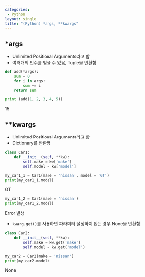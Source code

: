```yaml
---
categories: 
 - Python
layout: single
title: "(Python) *args, **kwargs"
---
```


## <b>*args</b>

* Unlimited Positional Arguments라고 함
* 여러개의 인수를 받을 수 있음, Tuple을 반환함

```python
def add(*args):
    sum = 0
    for i in args:
        sum += i
    return sum

print (add(1, 2, 3, 4, 5))
```

15


## <b>**kwargs</b>

* Unlimited Positional Arguments라고 함
* Dictionary를 반환함

```python
class Car1:
    def __init__(self, **kw):
        self.make = kw['make']
        self.model = kw['model']
```

```python
my_car1_1 = Car1(make = 'nissan', model = 'GT')
print(my_car1_1.model)
```

GT


```python
my_car1_2 = Car1(make = 'nissan')
print(my_car1_2.model)
```

Error 발생

* <code>kwarg.get()</code>를 사용하면 파라미터 설정하지 않는 경우 None을 반환함
```python
class Car2:
    def __init__(self, **kw):
        self.make = kw.get('make')
        self.model = kw.get('model')

my_car2 = Car2(make = 'nissan')
print(my_car2.model)
```

None